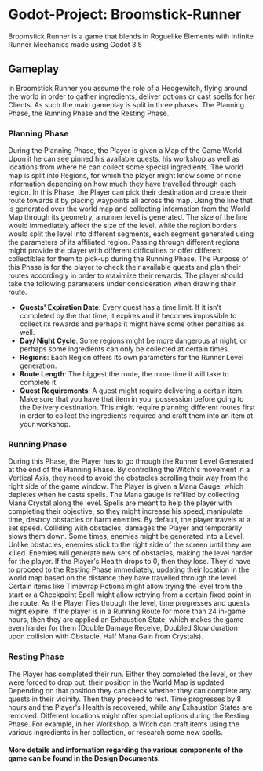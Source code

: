 # Godot-Project: Broomstick-Runner
Broomstick Runner is a game that blends in Roguelike Elements with Infinite Runner Mechanics made using Godot 3.5

## Gameplay
In Broomstick Runner you assume the role of a Hedgewitch, flying around the world in order to gather ingredients, deliver potions or cast spells for her Clients. As such the main gameplay is split in three phases. The Planning Phase, the Running Phase and the Resting Phase.

### Planning Phase
During the Planning Phase, the Player is given a Map of the Game World. Upon it he can see pinned his available quests, his workshop as well as locations from where he can collect some special ingredients. The world map is split into Regions, for which the player might know some or none information depending on how much they have travelled through each region. 
In this Phase, the Player can pick their destination and create their route towards it by placing waypoints all across the map. Using the line that is generated over the world map and collecting information from the World Map through its geometry, a runner level is generated. The size of the line would immediately affect the size of the level, while the region borders would split the level into different segments, each segment generated using the parameters of its affiliated region. 
Passing through different regions might provide the player with different difficulties or offer different collectibles for them to pick-up during the Running Phase.
The Purpose of this Phase is for the player to check their available quests and plan their routes accordingly in order to maximize their rewards. The player should take the following parameters under consideration when drawing their route. 
* __Quests' Expiration Date__: Every quest has a time limit. If it isn't completed by the that time, it expires and it becomes impossible to collect its rewards and perhaps it might have some other penalties as well.
* __Day/ Night Cycle__: Some regions might be more dangerous at night, or perhaps some ingredients can only be collected at certain times.
* __Regions__: Each Region offers its own parameters for the Runner Level generation.
* __Route Length__: The biggest the route, the more time it will take to complete it. 
* __Quest Requirements__: A quest might require delivering a certain item. Make sure that you have that item in your possession before going to the Delivery destination. This might require planning different routes first in order to collect the ingredients required and craft them into an item at your workshop.

### Running Phase
During this Phase, the Player has to go through the Runner Level Generated at the end of the Planning Phase. By controlling the Witch's movement in a Vertical Axis, they need to avoid the obstacles scrolling their way from the right side of the game window. The Player is given a Mana Gauge, which depletes when he casts spells. The Mana gauge is refilled by collecting Mana Crystal along the level. Spells are meant to help the player with completing their objective, so they might increase his speed, manipulate time, destroy obstacles or harm enemies.
By default, the player travels at a set speed. Colliding with obstacles, damages the Player and temporarily slows them down.
Some times, enemies might be generated into a Level. Unlike obstacles, enemies stick to the right side of the screen until they are killed. Enemies will generate new sets of obstacles, making the level harder for the player. 
If the Player's Health drops to 0, then they lose. They'd have to proceed to the Resting Phase immediately, updating their location in the world map based on the distance they have travelled through the level. Certain items like Timewrap Potions might allow trying the level from the start or a Checkpoint Spell might allow retrying from a certain fixed point in the route.
As the Player flies through the level, time progresses and quests might expire. If the player is in a Running Route for more than 24 in-game hours, then they are applied an Exhaustion State, which makes the game even harder for them (Double Damage Receive, Doubled Slow duration upon collision with Obstacle, Half Mana Gain from Crystals). 

### Resting Phase
The Player has completed their run. Either they completed the level, or they were forced to drop out, their position in the World Map is updated. Depending on that position they can check whether they can complete any quests in their vicinity. Then they proceed to rest. Time progresses by 8 hours and the Player's Health is recovered, while any Exhaustion States are removed. 
Different locations might offer special options during the Resting Phase. For example, in her Workshop, a Witch can craft items using the various ingredients in her collection, or research some new spells. 

#### More details and information regarding the various components of the game can be found in the Design Documents. 
